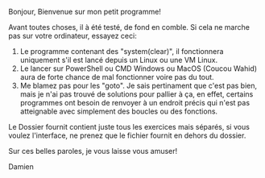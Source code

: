 Bonjour, Bienvenue sur mon petit programme!

Avant toutes choses, il à été testé, de fond en comble. Si cela ne marche pas sur votre ordinateur, essayez ceci:

1. Le programme contenant des "system(clear)", il fonctionnera uniquement s'il est lancé depuis un Linux ou une VM Linux.
2. Le lancer sur PowerShell ou CMD Windows ou MacOS (Coucou Wahid) aura de forte chance de mal fonctionner voire pas du tout.
3. Me blamez pas pour les "goto". Je sais pertinament que c'est pas bien, mais je n'ai pas trouvé de solutions pour pallier à ça, en effet, certains programmes ont besoin de renvoyer à un endroit précis qui n'est pas atteignable avec simplement des boucles ou des fonctions.


Le Dossier fournit contient juste tous les exercices mais séparés, si vous voulez l'interface, ne prenez que le fichier fournit en dehors du dossier.

Sur ces belles paroles, je vous laisse vous amuser!

Damien

